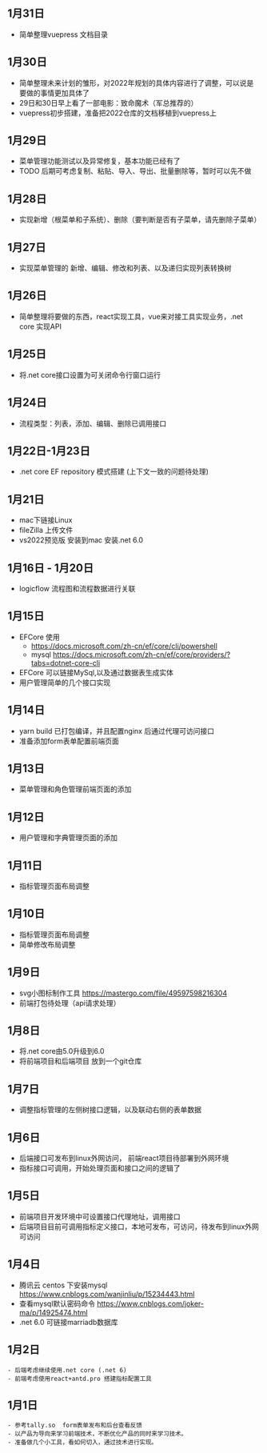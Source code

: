 <style lang="sass" scoped>
h2
    color: red
</style>
## 1月31日
  - 简单整理vuepress 文档目录
## 1月30日
  - 简单整理未来计划的雏形，对2022年规划的具体内容进行了调整，可以说是要做的事情更加具体了
  - 29日和30日早上看了一部电影：致命魔术（军总推荐的）
  - vuepress初步搭建，准备把2022仓库的文档移植到vuepress上
## 1月29日
  - 菜单管理功能测试以及异常修复，基本功能已经有了
  - TODO 后期可考虑复制、粘贴、导入、导出、批量删除等，暂时可以先不做
## 1月28日
  - 实现新增（根菜单和子系统）、删除（要判断是否有子菜单，请先删除子菜单）
## 1月27日
  - 实现菜单管理的  新增、编辑、修改和列表、以及递归实现列表转换树
## 1月26日
  - 简单整理将要做的东西，react实现工具，vue来对接工具实现业务，.net core 实现API
## 1月25日
  - 将.net core接口设置为可关闭命令行窗口运行
## 1月24日
  - 流程类型：列表，添加、编辑、删除已调用接口
## 1月22日-1月23日
  - .net core EF repository 模式搭建 (上下文一致的问题待处理)
## 1月21日 
  - mac下链接Linux 
  - fileZilla 上传文件
  - vs2022预览版 安装到mac 安装.net 6.0
## 1月16日 - 1月20日
  - logicflow 流程图和流程数据进行关联
## 1月15日
  - EFCore 使用
    - https://docs.microsoft.com/zh-cn/ef/core/cli/powershell
    - mysql https://docs.microsoft.com/zh-cn/ef/core/providers/?tabs=dotnet-core-cli
  - EFCore 可以链接MySql,以及通过数据表生成实体
  - 用户管理简单的几个接口实现
## 1月14日
  - yarn build 已打包编译，并且配置nginx 后通过代理可访问接口
  - 准备添加form表单配置前端页面
## 1月13日
  - 菜单管理和角色管理前端页面的添加
## 1月12日
  - 用户管理和字典管理页面的添加
## 1月11日
  - 指标管理页面布局调整
## 1月10日
  - 指标管理页面布局调整
  - 简单修改布局调整
## 1月9日
  - svg小图标制作工具 https://mastergo.com/file/49597598216304
  - 前端打包待处理（api请求处理）
## 1月8日
  - 将.net core由5.0升级到6.0
  - 将前端项目和后端项目 放到一个git仓库
## 1月7日
  - 调整指标管理的左侧树接口逻辑，以及联动右侧的表单数据
## 1月6日
  - 后端接口可发布到linux外网访问， 前端react项目待部署到外网环境
  - 指标接口可调用，开始处理页面和接口之间的逻辑了  
## 1月5日
  - 前端项目开发环境中可设置接口代理地址，调用接口
  - 后端项目目前可调用指标定义接口，本地可发布，可访问，待发布到linux外网可访问
## 1月4日
  - 腾讯云 centos 下安装mysql https://www.cnblogs.com/wanjinliu/p/15234443.html
  - 查看mysql默认密码命令 https://www.cnblogs.com/joker-ma/p/14925474.html
  - .net 6.0 可链接marriadb数据库
## 1月2日
    - 后端考虑继续使用.net core (.net 6)
    - 前端考虑使用react+antd.pro 搭建指标配置工具
## 1月1日
    - 参考tally.so  form表单发布和后台查看反馈
    - 以产品为导向来学习前端技术，不断优化产品的同时来学习技术。
    - 准备做几个小工具，看如何切入，通过技术进行实现。        
